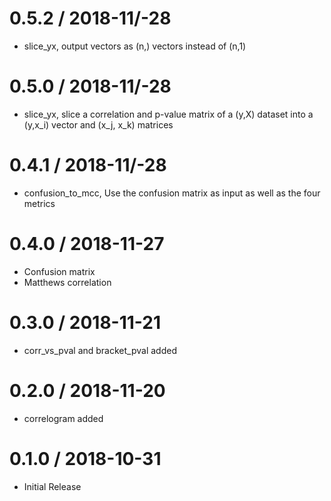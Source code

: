 # 0.5.2 / 2018-11/-28

  * slice_yx, output vectors as (n,) vectors instead of (n,1)

# 0.5.0 / 2018-11/-28

  * slice_yx, slice a correlation and p-value matrix of a (y,X) dataset
    into a (y,x_i) vector and (x_j, x_k) matrices

# 0.4.1 / 2018-11/-28

  * confusion_to_mcc, Use the confusion matrix as input as well as the four metrics

# 0.4.0 / 2018-11-27

  * Confusion matrix 
  * Matthews correlation

# 0.3.0 / 2018-11-21

  * corr_vs_pval and bracket_pval added

# 0.2.0 / 2018-11-20

  * correlogram added

# 0.1.0 / 2018-10-31

  * Initial Release

